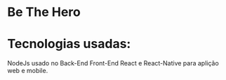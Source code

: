 # Be The Hero

# Tecnologias usadas:

NodeJs usado no Back-End
Front-End React e React-Native para aplição web e mobile.
